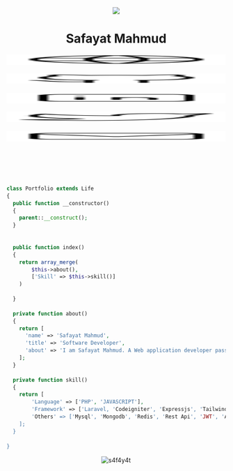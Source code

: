<!---<p align="center">
<img align="center" src="https://user-images.githubusercontent.com/46479689/211733894-16daa637-25f9-432a-b7e1-0689c39aef5a.svg" height="350px" ></p>--->
<p align="center">
<img align="center" src="https://github.com/S4F4Y4T/S4F4Y4T/assets/46479689/aadfa982-cff2-4391-b711-8bd22b798a90" height="350px" ></p>
<!---<p align="center">
<img align="center" src="https://github.com/S4F4Y4T/S4F4Y4T/assets/46479689/c6768854-da64-4589-bf5c-e6471998e286" height="350px" >
</p>--->
<h1 align="center">
Safayat Mahmud
</h1>
<p align="center">
<a href="https://safay.at/">
<picture height="24">
<source height="24" media="(prefers-color-scheme: dark)" srcset="https://raw.githubusercontent.com/S4F4Y4T/S4F4Y4T/master/icons/globe-white.svg">
<source height="24" media="(prefers-color-scheme: light)" srcset="https://raw.githubusercontent.com/S4F4Y4T/S4F4Y4T/master/icons/globe.svg">
<img height="24" alt="Website" src="https://raw.githubusercontent.com/S4F4Y4T/S4F4Y4T/master/icons/globe.svg" width="100%">
</picture>
</a>&nbsp;&nbsp;
<a href="https://github.com/S4F4Y4T">
<picture height="24">
<source height="24" media="(prefers-color-scheme: dark)" srcset="https://raw.githubusercontent.com/S4F4Y4T/S4F4Y4T/master/icons/github-white.svg">
<source height="24" media="(prefers-color-scheme: light)" srcset="https://raw.githubusercontent.com/S4F4Y4T/S4F4Y4T/master/icons/github.svg">
<img height="24" alt="Github" src="https://raw.githubusercontent.com/S4F4Y4T/S4F4Y4T/master/icons/github.svg" width="100%">
</picture>
</a>&nbsp;&nbsp; 
<a href="https://www.linkedin.com/in/S4F4Y4T/">
<picture height="24">
<source height="24" media="(prefers-color-scheme: dark)" srcset="https://raw.githubusercontent.com/S4F4Y4T/S4F4Y4T/master/icons/linkedin-white.svg">
<source height="24" media="(prefers-color-scheme: light)" srcset="https://raw.githubusercontent.com/S4F4Y4T/S4F4Y4T/master/icons/linkedin.svg">
<img height="24" alt="Linkedin" src="https://raw.githubusercontent.com/S4F4Y4T/S4F4Y4T/master/icons/linkedin.svg" width="100%">
</picture>
</a>&nbsp;&nbsp;
<a href="https://twitter.com/S4F4Y4T">
<picture height="24">
<source height="24" media="(prefers-color-scheme: dark)" srcset="https://raw.githubusercontent.com/S4F4Y4T/S4F4Y4T/master/icons/twitter-white.svg">
<source height="24" media="(prefers-color-scheme: light)" srcset="https://raw.githubusercontent.com/S4F4Y4T/S4F4Y4T/master/icons/twitter.svg">
<img height="24" alt="Twitter" src="https://raw.githubusercontent.com/S4F4Y4T/S4F4Y4T/master/icons/twitter.svg" width="100%">
</picture>
</a>&nbsp;&nbsp;

<a href="mailto:safayat.me@gmail.com">
<picture height="24">
<source height="24" media="(prefers-color-scheme: dark)" srcset="https://raw.githubusercontent.com/S4F4Y4T/S4F4Y4T/master/icons/mail-white.svg">
<source height="24" media="(prefers-color-scheme: light)" srcset="https://raw.githubusercontent.com/S4F4Y4T/S4F4Y4T/master/icons/mail.svg">
<img height="24" alt="Mail" src="https://raw.githubusercontent.com/S4F4Y4T/S4F4Y4T/master/icons/mail.svg" width="100%">
</picture>
</a>&nbsp;&nbsp;
</p>


<br><br>

```php

class Portfolio extends Life
{
  public function __constructor()
  {
    parent::__construct();
  }


  public function index()
  {
    return array_merge(
        $this->about(),
        ['Skill' => $this->skill()]
    )
    
  }

  private function about()
  {
    return [
      'name' => 'Safayat Mahmud',
      'title' => 'Software Developer',
      'about' => 'I am Safayat Mahmud. A Web application developer passionate about creating highly scalable solutions that solve real life problems. I specialize in assisting businesses in resolving their challenges through technology.'
    ];
  }

  private function skill()
  {
    return [
        'Language' => ['PHP', 'JAVASCRIPT'],
        'Framework' => ['Laravel, 'Codeigniter', 'Expressjs', 'Tailwindcss', 'Vuejs'],
        'Others' => ['Mysql', 'Mongodb', 'Redis', 'Rest Api', 'JWT', 'Apache', 'CI/CD', 'Server Management', 'Web Security', 'Socket']
    ];
  }
  
}


```

<p align="center"><img align="center" src="https://github-readme-stats.vercel.app/api/top-langs?username=s4f4y4t&show_icons=true&locale=en&layout=compact&theme=dark" alt="s4f4y4t" />
</p>


